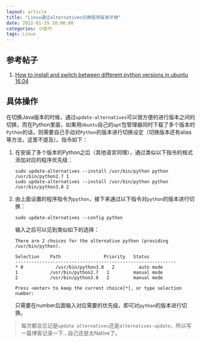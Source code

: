 ```yaml
---
layout: article
title: "Linux通过alternatives切换程序版本环境"
date: 2022-01-29 10:00:00
categories: 小技巧
tags: Linux
---
```


## 参考帖子

1. [How to install and switch between different python versions in ubuntu 16.04](https://medium.com/analytics-vidhya/how-to-install-and-switch-between-different-python-versions-in-ubuntu-16-04-dc1726796b9b)

## 具体操作

在切换Java版本的时候，通过`update-alternatives`可以很方便的进行版本之间的切换，而在Python里面，如果用`Ubuntu`自己的`apt`包管理器同时下载了多个版本的`Python`的话，则需要自己手动对`Python`的版本进行切换设定（切换版本还有alias等方法，这里不提及）。指令如下：

1. 在安装了多个版本的Python之后（其他语言同理），通过类似以下指令的格式添加对应的程序优先级：

    ```shell
    sudo update-alternatives --install /usr/bin/python python /usr/bin/python2.7 1
    sudo update-alternatives --install /usr/bin/python python /usr/bin/python3.8 2
    ```

2. 由上面设置的程序指令为`python`，接下来通过以下指令对`python`的版本进行切换：

    ```shell
    sudo update-alternatives --config python
    ```

    输入之后可以见到类似如下的选择：

    ```shell
    There are 2 choices for the alternative python (providing /usr/bin/python).

    Selection    Path                Priority   Status
    ------------------------------------------------------------
    * 0            /usr/bin/python3.8   2         auto mode
    1            /usr/bin/python2.7   1         manual mode
    2            /usr/bin/python3.8   2         manual mode

    Press <enter> to keep the current choice[*], or type selection number:
    ```

    只需要在number后面输入对应需要的优先级，即可对`python`的版本进行切换。

> 每次都会忘记是`update alternatives`还是`alternatives-update`，所以写一篇博客记录一下...自己还是太Native了。
